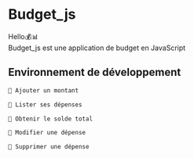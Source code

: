 # Budget_js

Hello💰📊
<br>
Budget_js est une application de budget en JavaScript

## Environnement de développement
```bash
📂 Ajouter un montant

📂 Lister ses dépenses

📂 Obtenir le solde total

📂 Modifier une dépense

📂 Supprimer une dépense
```
